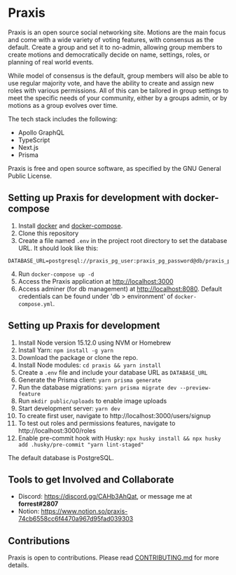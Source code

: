 # Praxis

Praxis is an open source social networking site. Motions are the main focus and come with a wide variety of voting features, with consensus as the default. Create a group and set it to no-admin, allowing group members to create motions and democratically decide on name, settings, roles, or planning of real world events.

While model of consensus is the default, group members will also be able to use regular majority vote, and have the ability to create and assign new roles with various permissions. All of this can be tailored in group settings to meet the specific needs of your community, either by a groups admin, or by motions as a group evolves over time.

The tech stack includes the following:

- Apollo GraphQL
- TypeScript
- Next.js
- Prisma

Praxis is free and open source software, as specified by the GNU General Public License.

## Setting up Praxis for development with docker-compose

1. Install [docker](https://docs.docker.com/get-docker/) and [docker-compose](https://docs.docker.com/compose/install/).
2. Clone this repository
3. Create a file named `.env` in the project root directory to set the database URL. It should look like this:

```
DATABASE_URL=postgresql://praxis_pg_user:praxis_pg_password@db/praxis_pg_db
```
4. Run `docker-compose up -d`
5. Access the Praxis application at [http://localhost:3000](http://localhost:3000)
6. Access adminer (for db management) at [http://localhost:8080](http://localhost:8080). Default credentials can be found under 'db > environment' of `docker-compose.yml`.


## Setting up Praxis for development

1. Install Node version 15.12.0 using NVM or Homebrew
2. Install Yarn: `npm install -g yarn`
3. Download the package or clone the repo.
4. Install Node modules: `cd praxis && yarn install`
5. Create a `.env` file and include your database URL as `DATABASE_URL`
6. Generate the Prisma client: `yarn prisma generate`
7. Run the database migrations: `yarn prisma migrate dev --preview-feature`
8. Run `mkdir public/uploads` to enable image uploads
9. Start development server: `yarn dev`
10. To create first user, navigate to http://localhost:3000/users/signup
11. To test out roles and permissions features, navigate to http://localhost:3000/roles
12. Enable pre-commit hook with Husky: `npx husky install && npx husky add .husky/pre-commit "yarn lint-staged"`

The default database is PostgreSQL.

## Tools to get Involved and Collaborate

- Discord: https://discord.gg/CAHb3AhQat, or message me at **forrest#2807**
- Notion: https://www.notion.so/praxis-74cb6558cc6f4470a967d95fad039303

## Contributions

Praxis is open to contributions. Please read [CONTRIBUTING.md](https://github.com/forrestwilkins/praxis/blob/main/CONTRIBUTING.md) for more details.
